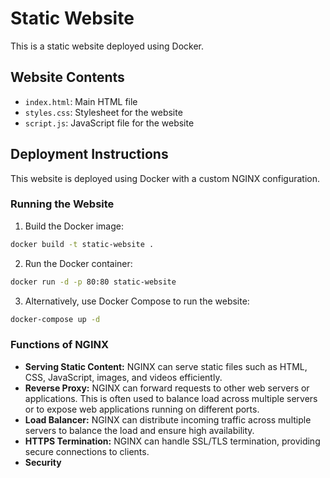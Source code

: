 # Static Website

This is a static website deployed using Docker.

## Website Contents

- `index.html`: Main HTML file
- `styles.css`: Stylesheet for the website
- `script.js`: JavaScript file for the website

## Deployment Instructions

This website is deployed using Docker with a custom NGINX configuration.

### Running the Website

1. Build the Docker image:

```sh
docker build -t static-website .
```

2. Run the Docker container:

```sh
docker run -d -p 80:80 static-website
```

3. Alternatively, use Docker Compose to run the website:

```sh
docker-compose up -d
```

### Functions of NGINX

- **Serving Static Content:** NGINX can serve static files such as HTML, CSS, JavaScript, images, and videos efficiently.
- **Reverse Proxy:** NGINX can forward requests to other web servers or applications. This is often used to balance load across multiple servers or to expose web applications running on different ports.
- **Load Balancer:** NGINX can distribute incoming traffic across multiple servers to balance the load and ensure high availability.
- **HTTPS Termination:** NGINX can handle SSL/TLS termination, providing secure connections to clients.
- **Security**
